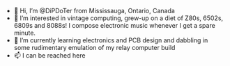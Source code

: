 - 👋 Hi, I’m @DiPDoTer from Mississauga, Ontario, Canada
- 👀 I’m interested in vintage computing, grew-up on a diet of Z80s, 6502s, 6809s and 8088s! I compose electronic music whenever I get a spare minute.
- 🌱 I’m currently learning electronics and PCB design and dabbling in some rudimentary emulation of my relay computer build
- 📫 I can be reached here

<!---
DiPDoTer/DiPDoTer is a ✨ special ✨ repository because its `README.md` (this file) appears on your GitHub profile.
You can click the Preview link to take a look at your changes.
--->
